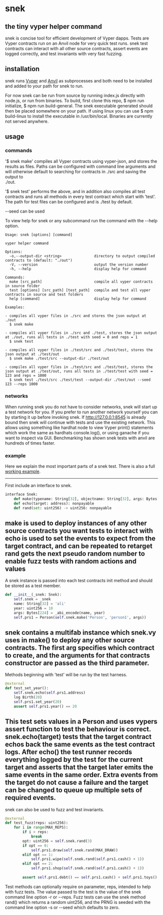# snek
## the tiny vyper helper command

snek is concise tool for efficient development of Vyper dapps. Tests are Vyper contracts run on an Anvil node for
very quick test runs. snek test contracts can interact with all other source contracts, assert events are logged
correctly, and test invariants with very fast fuzzing. 

## installation

snek runs [Vyper](https://vyper.readthedocs.io/en/latest/installing-vyper.html) and
[Anvil](https://github.com/foundry-rs/foundry/tree/master/anvil) as subprocesses and both need to be installed and
added to your path for snek to run.

For now snek can be run from source by running index.js directly with node.js, or run from binaries.
To build, first clone this repo, $ npm run initialize, $ npm run build-general.
The snek executable generated should then be placed somewhere on your path. If using linux you can use
$ npm build-linux to install the executable in /usr/bin/local. Binaries are currently not served anywhere.

## usage

### commands
'$ snek make' compiles all Vyper contracts using vyper-json, and stores the results as files. Paths can be configured
with command line arguments and will otherwise default to searching for contracts in ./src and saving the output to  
./out.

'$ snek test' performs the above, and in addition also compiles all test contracts and runs all methods in every
test contract which start with 'test'. The path for test files can be configured and is ./test by default.

--seed can be used 

To view help for snek or any subcommand run the command with the --help option.
```
Usage: snek [options] [command]

vyper helper command

Options:
  -o,--output-dir <string>               directory to output compiled contracts to (default: "./out")
  -V, --version                          output the version number
  -h, --help                             display help for command

Commands:
  make [src_path]                        compile all vyper contracts in source folder
  test [options] [src_path] [test_path]  compile and test all vyper contracts in source and test folders
  help [command]                         display help for command

Examples:

- compiles all vyper files in ./src and stores the json output at ./out  
  $ snek make
  
- compiles all vyper files in ./src and ./test, stores the json output at ./out, runs all tests in ./test with seed = 0 and reps = 1  
  $ snek test
    
- compiles all vyper files in ./test/src and ./test/test, stores the json output at ./test/out  
  $ snek make ./test/src --output-dir ./test/out

- compiles all vyper files in ./test/src and ./test/test, stores the json output at ./test/out, runs all tests in ./test/test with seed = 123 and reps = 1000
  $ snek test ./test/src ./test/test --output-dir ./test/out --seed 123 --reps 1000
```

### networks
When running snek you do not have to consider networks, snek will start up a test network for you. If you prefer
to run another network yourself you can by starting it up before invoking snek. If http://127.0.0.1:8545 is already
bound then snek will continue with tests and use the existing network. This allows using something like hardhat node to
view Vyper print() statements which work the same as hardhats console.log(), or using ganache if you want to inspect
via GUI. Benchmarking has shown snek tests with anvil are hundreds of times faster.

### example
Here we explain the most important parts of a snek test. There is also a full [working example](test/test/person.t.vy). 

---
First include an interface to snek.
```python
interface Snek:
    def make(typename: String[32], objectname: String[32], args: Bytes[3200]) -> address: nonpayable
    def echo(target: address): nonpayable
    def rand(set: uint256) -> uint256: nonpayable
``` 
make is used to deploy instances of any other source contracts you want tests to interact with  
echo is used to set the events to expect from the target contract, and can be repeated to retarget  
rand gets the next pseudo random number to enable fuzz tests with random actions and values
---
A snek instance is passed into each test contracts init method and should be stored as a test member.
```python
def __init__(_snek: Snek):
    self.snek = _snek
    name: String[32] = 'ali'
    year: uint256 = 10
    args: Bytes[224] = _abi_encode(name, year)
    self.prs1 = Person(self.snek.make('Person', 'person1', args))
``` 
snek contains a multifab instance which snek.vy uses in make() to deploy any other source contracts. The first arg
specifies which contract to create, and the arguments for that contracts constructor are passed as the third parameter.
---
Methods beginning with 'test' will be run by the test harness.
```python
@external
def test_set_year():
    self.snek.echo(self.prs1.address)
    log Birth(20)
    self.prs1.set_year(20)
    assert self.prs1.year() == 20
```
This test sets values in a Person and uses vypers assert function to test the behaviour is correct. snek.echo(target)
tests that the target contract echos back the same events as the test contract logs. After echo() the test runner
records everything logged by the test for the current target and asserts that the target later emits the same events in
the same order. Extra events from the target do not cause a failure and the target can be changed to
queue up multiple sets of required events.
---
snek can also be used to fuzz and test invariants.
```python
@external
def test_fuzz(reps: uint256):
    for i in range(MAX_REPS):
        if i > reps:
            break
        opt: uint256 = self.snek.rand(3)
        if opt == 0:
            self.prs1.draw(self.snek.rand(MAX_DRAW))
        elif opt == 1:
            self.prs1.wipe(self.snek.rand(self.prs1.cash() + 1))
        elif opt == 2:
            self.prs1.shop(self.snek.rand(self.prs1.cash() + 1))
        
        assert self.prs1.debt() == self.prs1.cash() + self.prs1.toys()
```
Test methods can optionally require on parameter, reps, intended to help with fuzz tests. The value passed to the test
is the value of the snek command line option -r or --reps. Fuzz tests can use the snek method rand() which returns a
random uint256, and the PRNG is seeded with the command line option -s or --seed which defaults to zero.
